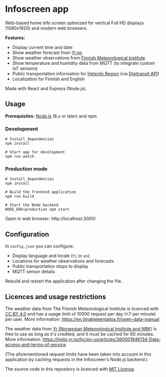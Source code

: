 # Infoscreen app

Web-based home info screen optimized for vertical Full HD displays (1080x1920) and modern web browsers.

**Features:**

- Display current time and date
- Show weather forecast from [Yr.no](https://www.yr.no/?spr=eng)
- Show weather observations from [Finnish Meteorological Institute](https://en.ilmatieteenlaitos.fi/open-data)
- Show temperature and humidity data from MQTT (to integrate custom IoT sensors)
- Public transportation information for [Helsinki Region](https://www.hsl.fi/en) (via [Digitransit API](https://digitransit.fi/en/))
- Localization for Finnish and English

Made with React and Express (Node.js).

## Usage

**Prerequisites:** [Node.js](https://nodejs.org/) (8.x or later) and npm

### Development

    # Install dependencies
    npm install

    # Start app for development
    npm run watch

### Production mode

    # Install dependencies
    npm install

    # Build the frontend application
    npm run build

    # Start the Node backend
    NODE_ENV=production npm start

Open in web browser: http://localhost:3000/

## Configuration

In `config.json` you can configure:

- Display language and locale (`fi` or `en`)
- Locations for weather observations and forecasts
- Public transportation stops to display
- MQTT sensor details

Rebuild and restart the application after changing the file.

## Licences and usage restrictions

The weather data from The Finnish Meteorological Institute is licenced with [CC BY 4.0](https://en.ilmatieteenlaitos.fi/open-data-licence) and has a usage limit of 10000 request per day (<7 per minute) per user. More information: https://en.ilmatieteenlaitos.fi/open-data-manual

The weather data from [Yr (Norwegian Meteorological Institute and NRK)](https://hjelp.yr.no/hc/en-us/sections/360000421433-Free-weather-data) is free to use as long as it's credited, and it must be cached for 60 minutes. More information: https://hjelp.yr.no/hc/en-us/articles/360001946134-Data-access-and-terms-of-service

(The aforementioned request limits have been taken into account in this application by caching requests in the Infoscreen's Node.js backend.)

The source code in this repository is licenced with [MIT License](LICENSE).
